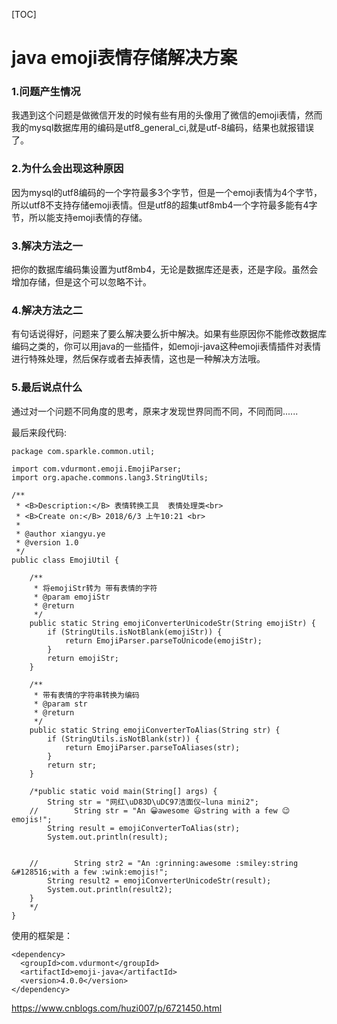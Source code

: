 [TOC]



# java emoji表情存储解决方案

### 1.问题产生情况

我遇到这个问题是做微信开发的时候有些有用的头像用了微信的emoji表情，然而我的mysql数据库用的编码是utf8_general_ci,就是utf-8编码，结果也就报错误了。

 

### 2.为什么会出现这种原因

因为mysql的utf8编码的一个字符最多3个字节，但是一个emoji表情为4个字节，所以utf8不支持存储emoji表情。但是utf8的超集utf8mb4一个字符最多能有4字节，所以能支持emoji表情的存储。

 

### 3.解决方法之一

把你的数据库编码集设置为utf8mb4，无论是数据库还是表，还是字段。虽然会增加存储，但是这个可以忽略不计。

 

### 4.解决方法之二

有句话说得好，问题来了要么解决要么折中解决。如果有些原因你不能修改数据库编码之类的，你可以用java的一些插件，如emoji-java这种emoji表情插件对表情进行特殊处理，然后保存或者去掉表情，这也是一种解决方法哦。

 

### 5.最后说点什么

通过对一个问题不同角度的思考，原来才发现世界同而不同，不同而同......

 

最后来段代码:

```
package com.sparkle.common.util;

import com.vdurmont.emoji.EmojiParser;
import org.apache.commons.lang3.StringUtils;

/**
 * <B>Description:</B> 表情转换工具  表情处理类<br>
 * <B>Create on:</B> 2018/6/3 上午10:21 <br>
 *
 * @author xiangyu.ye
 * @version 1.0
 */
public class EmojiUtil {

    /**
     * 将emojiStr转为 带有表情的字符
     * @param emojiStr
     * @return
     */
    public static String emojiConverterUnicodeStr(String emojiStr) {
        if (StringUtils.isNotBlank(emojiStr)) {
            return EmojiParser.parseToUnicode(emojiStr);
        }
        return emojiStr;
    }

    /**
     * 带有表情的字符串转换为编码
     * @param str
     * @return
     */
    public static String emojiConverterToAlias(String str) {
        if (StringUtils.isNotBlank(str)) {
            return EmojiParser.parseToAliases(str);
        }
        return str;
    }

    /*public static void main(String[] args) {
        String str = "网红\uD83D\uDC97洁面仪~luna mini2";
    //        String str = "An 😀awesome 😃string with a few 😉emojis!";
        String result = emojiConverterToAlias(str);
        System.out.println(result);
    
    
    //        String str2 = "An :grinning:awesome :smiley:string &#128516;with a few :wink:emojis!";
        String result2 = emojiConverterUnicodeStr(result);
        System.out.println(result2);
    }
    */
}

```

  

使用的框架是：

```
<dependency>
  <groupId>com.vdurmont</groupId>
  <artifactId>emoji-java</artifactId>
  <version>4.0.0</version>
</dependency>
```





https://www.cnblogs.com/huzi007/p/6721450.html